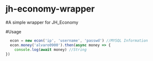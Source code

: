 # jh-economy-wrapper

#A simple wrapper for JH_Economy

#Usage

```javascript 
  econ = new econ('ip', 'username', 'passwd') //MYSQL Information
  econ.money('alvaro0900').then(async money => {
    console.log(await money) //String
})
